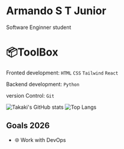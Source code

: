 # Armando S T Junior

Software Enginner student  

# 📦ToolBox

Fronted development: `HTML` `CSS` `Tailwind` `React`

Backend development: `Python`

version Control: `Git` 


![Takaki's GitHub stats](https://github-readme-stats.vercel.app/api?username=JuniorTakaki&theme=midnight-purple&show_icons=true)
![Top Langs](https://github-readme-stats.vercel.app/api/top-langs/?username=JuniorTakaki&exclude_repo=cem_clipnet&layout=compact&theme=midnight-purple)

## Goals 2026
    
- 🌐 Work with DevOps










